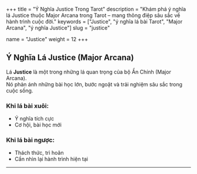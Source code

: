 +++
title = "Ý Nghĩa Justice Trong Tarot"
description = "Khám phá ý nghĩa lá Justice thuộc Major Arcana trong Tarot – mang thông điệp sâu sắc về hành trình cuộc đời."
keywords = ["Justice", "ý nghĩa lá bài Tarot", "Major Arcana", "ý nghĩa Justice"]
slug = "justice"

name = "Justice"
weight = 12
+++

## Ý Nghĩa Lá Justice (Major Arcana)

Lá **Justice** là một trong những lá quan trọng của bộ Ẩn Chính (Major Arcana).  
Nó phản ánh những bài học lớn, bước ngoặt và trải nghiệm sâu sắc trong cuộc sống.

### Khi lá bài xuôi:
- Ý nghĩa tích cực  
- Cơ hội, bài học mới  

### Khi lá bài ngược:
- Thách thức, trì hoãn  
- Cần nhìn lại hành trình hiện tại  

---
